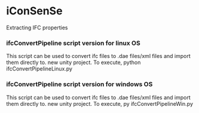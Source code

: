 # iConSenSe
Extracting IFC properties


### ifcConvertPipeline script version for linux OS
This script can be used to convert ifc files to .dae files/xml files and import them directly to. new unity project.
To execute, 
python ifcConvertPipelineLinux.py

### ifcConvertPipeline script version for windows OS
This script can be used to convert ifc files to .dae files/xml files and import them directly to. new unity project.
To execute, 
py ifcConvertPipelineWin.py
